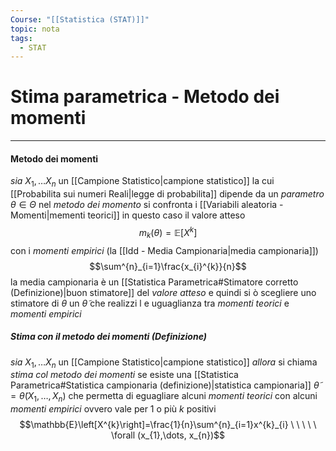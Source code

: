 ```yaml
---
Course: "[[Statistica (STAT)]]"
topic: nota
tags:
  - STAT
---
```

# Stima parametrica - Metodo dei momenti
--- 

#### Metodo dei momenti
_sia_ $X_{1},\dots X_{n}$ un [[Campione Statistico|campione statistico]] la cui [[Probabilita sui numeri Reali|legge di probabilita]] dipende da un _parametro_ $\theta \in \Theta$ 
nel _metodo dei momento_ si confronta i [[Variabili aleatoria - Momenti|mementi teorici]] in questo caso il valore atteso  $$m_{k}(\theta)=\mathbb{E}[X^{k}]$$con i _momenti empirici_ (la [[Idd - Media Campionaria|media campionaria]])$$\sum^{n}_{i=1}\frac{x_{i}^{k}}{n}$$ la media campionaria è un [[Statistica Parametrica#Stimatore corretto (Definizione)|buon stimatore]]  del _valore atteso_ e quindi si ò scegliere  uno stimatore di $\theta$ un $\tilde{\theta}$ che realizzi l e uguaglianza tra _momenti teorici_ e _momenti empirici_

##### Stima con il metodo dei momenti (Definizione)
_sia_ $X_{1},\dots X_{n}$ un [[Campione Statistico|campione statistico]]
_allora_ si chiama _stima col metodo dei momenti_ se esiste una [[Statistica Parametrica#Statistica campionaria (definizione)|statistica campionaria]] $\tilde{\theta}=\tilde{\theta}(X_{1},\dots ,X_{n})$ che permetta di eguagliare alcuni _momenti teorici_ con alcuni _momenti empirici_ ovvero vale per 1 o più $k$ positivi $$\mathbb{E}\left[X^{k}\right]=\frac{1}{n}\sum^{n}_{i=1}x^{k}_{i} \ \ \ \ \ \forall  (x_{1},\dots, x_{n})$$